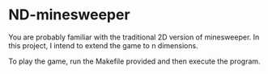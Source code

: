 # ND-minesweeper

You are probably familiar with the traditional 2D version of minesweeper. In this project, I intend to extend the game to n dimensions.    

To play the game, run the Makefile provided and then execute the program. 
